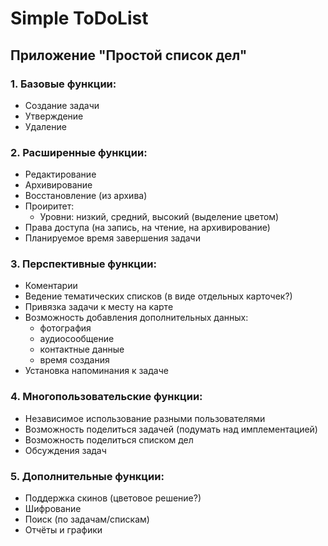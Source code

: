 # Simple ToDoList

## Приложение "Простой список дел"
### 1. Базовые функции:
- Создание задачи
- Утверждение
- Удаление
### 2. Расширенные функции:
- Редактирование
- Архивирование
- Восстановление (из архива)
- Проиритет:
    - Уровни: низкий, средний, высокий (выделение цветом)
- Права доступа (на запись, на чтение, на архивирование)
- Планируемое время завершения задачи
### 3. Перспективные функции:
- Коментарии
- Ведение тематических списков (в виде отдельных карточек?)
- Привязка задачи к месту на карте
- Возможность добавления дополнительных данных:
    - фотография
    - аудиосообщение
    - контактные данные
    - время создания
- Установка напоминания к задаче
### 4. Многопользовательские функции:
- Независимое использование разными пользователями
- Возможность поделиться задачей (подумать над имплементацией)
- Возможность поделиться списком дел
- Обсуждения задач
### 5. Дополнительные функции:
- Поддержка скинов (цветовое решение?)
- Шифрование
- Поиск (по задачам/спискам)
- Отчёты и графики
